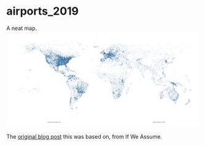 # airports_2019
A neat map.
![](airports_small.png)

The [original blog post](https://www.ifweassume.com/2013/06/airports-of-world.html) this was based on, from If We Assume.
